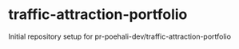 # traffic-attraction-portfolio

Initial repository setup for pr-poehali-dev/traffic-attraction-portfolio